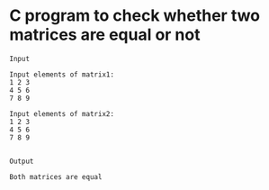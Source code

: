 # C program to check whether two matrices are equal or not

```
Input

Input elements of matrix1:
1 2 3
4 5 6
7 8 9

Input elements of matrix2:
1 2 3
4 5 6
7 8 9


Output

Both matrices are equal
```
